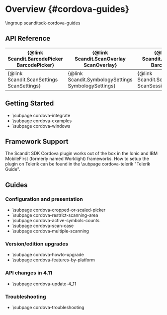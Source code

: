 Overview                     {#cordova-guides}
===================================
\ingroup scanditsdk-cordova-guides

## API Reference


| {@link Scandit.BarcodePicker BarcodePicker} | {@link Scandit.ScanOverlay ScanOverlay}             | {@link Scandit.Barcode Barcode}                 |
|---------------------------------------------|-----------------------------------------------------|-------------------------------------------------|
| {@link Scandit.ScanSettings ScanSettings}   | {@link Scandit.SymbologySettings SymbologySettings} | {@link Scandit.ScanSession ScanSession}         |


## Getting Started

* \subpage cordova-integrate
* \subpage cordova-examples
* \subpage cordova-windows

## Framework Support

The Scandit SDK Cordova plugin works out of the box in the Ionic and IBM MobileFirst (formerly named Worklight) frameworks.
How to setup the plugin on Telerik can be found in the \subpage cordova-telerik "Telerik Guide".

## Guides

### Configuration and presentation

* \subpage cordova-cropped-or-scaled-picker
* \subpage cordova-restrict-scanning-area
* \subpage cordova-active-symbols-counts
* \subpage cordova-scan-case
* \subpage cordova-multiple-scanning

### Version/edition upgrades

* \subpage cordova-howto-upgrade
* \subpage cordova-features-by-platform

### API changes in 4.11

* \subpage cordova-update-4_11

### Troubleshooting

* \subpage cordova-troubleshooting





